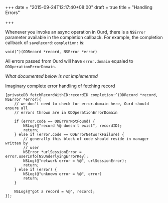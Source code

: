 +++
date = "2015-09-24T12:17:40+08:00"
draft = true
title = "Handling Errors"

+++

Whenever you invoke an async operation in Ourd, there is a `NSError` parameter
available in the completion callback. For example, the completion callback of
`saveRecord:completion:` is:

```obj-c
void(^)(ODRecord *record, NSError *error)
```

All errors passed from Ourd will have `error.domain` equaled to
`ODOperationErrorDomain`.

*What documented below is not implemented*

Imaginary complete error handling of fetching record

```obj-c
[privateDB fetchRecordWithID:recordID completion:^(ODRecord *record, NSError *error){
    // we don't need to check for error.domain here, Ourd should ensure all
    // errors thrown are in ODOperationErrorDomain

    if (error.code == ODErrorNotFound) {
        NSLog(@"record %@ doesn't exist", recordID);
        return;
    } else if (error.code == ODErrorNetworkFailure) {
        // generally this block of code should reside in manager written by
        // user
        NSError *urlSessionError = error.userInfo[NSUnderlyingErrorKey];
        NSLog(@"network error = %@", urlSessionError);
        return;
    } else if (error) {
        NSLog(@"unknown error = %@", error)
        return;
    }

    NSLog(@"got a record = %@", record);
}];
```
